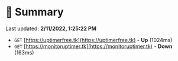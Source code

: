 # 📖 Summary
Last updated: **2/11/2022, 1:25:22 PM**

- `GET` [https://uptimerfree.tk](https://uptimerfree.tk) - **Up** (1024ms)
- `GET` [https://monitoruptimer.tk](https://monitoruptimer.tk) - **Down** (163ms)
